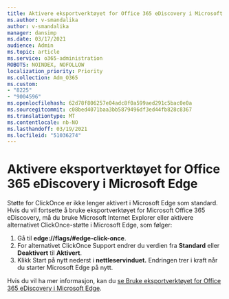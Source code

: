 ```yaml
---
title: Aktivere eksportverktøyet for Office 365 eDiscovery i Microsoft Edge
ms.author: v-smandalika
author: v-smandalika
manager: dansimp
ms.date: 03/17/2021
audience: Admin
ms.topic: article
ms.service: o365-administration
ROBOTS: NOINDEX, NOFOLLOW
localization_priority: Priority
ms.collection: Adm_O365
ms.custom:
- "8225"
- "9004596"
ms.openlocfilehash: 62d78f806257e04adc8f0a599aed291c5bac0e0a
ms.sourcegitcommit: c08bed4071baa3bb5879496df3ed44fb828c8367
ms.translationtype: MT
ms.contentlocale: nb-NO
ms.lasthandoff: 03/19/2021
ms.locfileid: "51036274"
---
```

# <a name="enable-the-office-365-ediscovery-export-tool-in-microsoft-edge"></a>Aktivere eksportverktøyet for Office 365 eDiscovery i Microsoft Edge

Støtte for ClickOnce er ikke lenger aktivert i Microsoft Edge som standard. Hvis du vil fortsette å bruke eksportverktøyet for Microsoft Office 365 eDiscovery, må du bruke Microsoft Internet Explorer eller aktivere alternativet ClickOnce-støtte i Microsoft Edge, som følger:

1. Gå til **edge://flags/#edge-click-once**.
2. For alternativet ClickOnce Support endrer du verdien fra **Standard** eller **Deaktivert** til **Aktivert**.
3. Klikk Start på nytt nederst i **nettleservinduet.** Endringen trer i kraft når du starter Microsoft Edge på nytt.

Hvis du vil ha mer informasjon, kan du [se Bruke eksportverktøyet for Office 365 eDiscovery i Microsoft Edge](https://docs.microsoft.com/microsoft-365/compliance/configure-edge-to-export-search-results).


